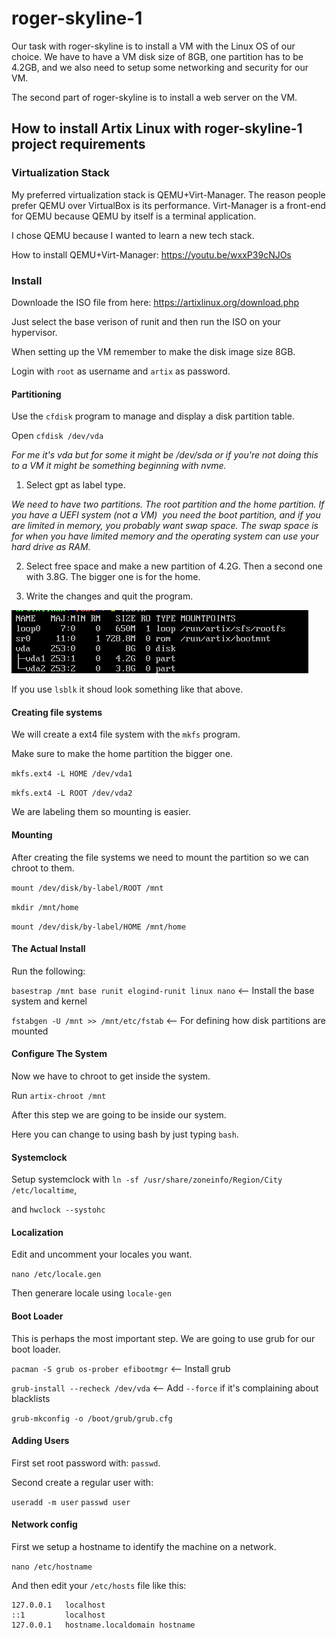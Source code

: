 # roger-skyline-1

Our task with roger-skyline is to install a VM with the Linux OS of our choice. We have to have a VM disk size of 8GB, one partition has to be 4.2GB, and we also need to setup some networking and security for our VM.

The second part of roger-skyline is to install a web server on the VM.

## How to install Artix Linux with roger-skyline-1 project requirements

### Virtualization Stack

My preferred virtualization stack is QEMU+Virt-Manager. The reason people prefer QEMU over VirtualBox is its performance. Virt-Manager is a front-end for QEMU because QEMU by itself is a terminal application.

I chose QEMU because I wanted to learn a new tech stack.

How to install QEMU+Virt-Manager: https://youtu.be/wxxP39cNJOs

### Install

Downloade the ISO file from here: https://artixlinux.org/download.php

Just select the base verison of runit and then run the ISO on your hypervisor.

When setting up the VM remember to make the disk image size 8GB.

Login with `root` as username and `artix` as password.

#### Partitioning

Use the `cfdisk` program to manage and display a disk partition table.

Open `cfdisk /dev/vda` 

*For me it's vda but for some it might be /dev/sda or if you're not doing this to a VM it might be something beginning with nvme.*

  1. Select gpt as label type.

*We need to have two partitions. The root partition and the home partition. If you have a UEFI system (not a VM)  you need the boot partition, and if you are limited in memory, you probably want swap space. The swap space is for when you have limited memory and the operating system can use your hard drive as RAM.*

  2. Select free space and make a new partition of 4.2G. Then a second one with 3.8G. The bigger one is for the home.

  3. Write the changes and quit the program.

![](pic-selected-220607-1359-21.png)

If you use `lsblk` it shoud look something like that above.

#### Creating file systems

We will create a ext4 file system with the `mkfs` program.

Make sure to make the home partition the bigger one.

`mkfs.ext4 -L HOME /dev/vda1`

`mkfs.ext4 -L ROOT /dev/vda2`

We are labeling them so mounting is easier.

#### Mounting

After creating the file systems we need to mount the partition so we can chroot to them.

`mount /dev/disk/by-label/ROOT /mnt`

`mkdir /mnt/home`

`mount /dev/disk/by-label/HOME /mnt/home`

#### The Actual Install

Run the following:

`basestrap /mnt base runit elogind-runit linux nano` <-- Install the base system and kernel

`fstabgen -U /mnt >> /mnt/etc/fstab` <-- For defining how disk partitions are mounted

#### Configure The System

Now we have to chroot to get inside the system.

Run `artix-chroot /mnt`

After this step we are going to be inside our system.

Here you can change to using bash by just typing `bash`.

#### Systemclock

Setup systemclock with `ln -sf /usr/share/zoneinfo/Region/City /etc/localtime`,

and `hwclock --systohc`

#### Localization

Edit and uncomment your locales you want.

`nano /etc/locale.gen`

Then generare locale using `locale-gen`

#### Boot Loader
This is perhaps the most important step. We are going to use grub for our boot loader.

`pacman -S grub os-prober efibootmgr` <-- Install grub

`grub-install --recheck /dev/vda` <-- Add `--force` if it's complaining about blacklists

`grub-mkconfig -o /boot/grub/grub.cfg`

#### Adding Users

First set root password with: `passwd`.

Second create a regular user with: 

`useradd -m user`
`passwd user`

#### Network config

First we setup a hostname to identify the machine on a network.

`nano /etc/hostname`

And then edit your `/etc/hosts` file like this:
```
127.0.0.1   localhost
::1         localhost
127.0.0.1   hostname.localdomain hostname
```
